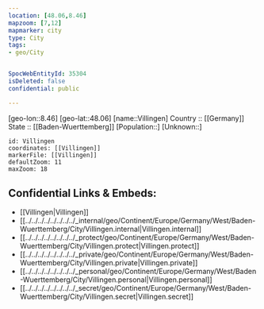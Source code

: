 ```yaml
---
location: [48.06,8.46] 
mapzoom: [7,12] 
mapmarker: city 
type: City
tags:
- geo/City


SpocWebEntityId: 35304
isDeleted: false
confidential: public

---
```

[geo-lon::8.46] 
[geo-lat::48.06] 
[name::Villingen] 
Country :: [[Germany]]  
State :: [[Baden-Wuerttemberg]] 
[Population::] 
[Unknown::] 


```leaflet
id: Villingen
coordinates: [[Villingen]] 
markerFile: [[Villingen]] 
defaultZoom: 11 
maxZoom: 18
```


## Confidential Links & Embeds: 
- [[Villingen|Villingen]]  
- [[../../../../../../../../_internal/geo/Continent/Europe/Germany/West/Baden-Wuerttemberg/City/Villingen.internal|Villingen.internal]] 
- [[../../../../../../../../_protect/geo/Continent/Europe/Germany/West/Baden-Wuerttemberg/City/Villingen.protect|Villingen.protect]] 
- [[../../../../../../../../_private/geo/Continent/Europe/Germany/West/Baden-Wuerttemberg/City/Villingen.private|Villingen.private]] 
- [[../../../../../../../../_personal/geo/Continent/Europe/Germany/West/Baden-Wuerttemberg/City/Villingen.personal|Villingen.personal]] 
- [[../../../../../../../../_secret/geo/Continent/Europe/Germany/West/Baden-Wuerttemberg/City/Villingen.secret|Villingen.secret]] 
